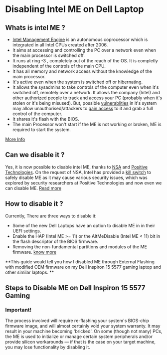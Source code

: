 # Disabling Intel ME on Dell Laptop

## Whats is intel ME ?

- [Intel Management Engine](https://en.wikipedia.org/wiki/Intel_Management_Engine) is an autonomous coprocessor which is integrated in all Intel CPUs created after 2006.
- It aims at accessing and controlling the PC over a network even when the main processor is switched off.
- It runs at ring -3 , completely out of the reach of the OS. It is completly independent of the controls of the main CPU.
- It has all memory and network access without the knowledge of the main processor.
- It's active even when the system is switched off or hibernating.
- It allows the sysadmins to take controls of the computer even when it's switched off, remotely over a network. It allows the company (Intel) and other authorized people to track and access your PC (probably when it's stolen or it's being misused). But, possible [vulnerablities](https://en.wikipedia.org/wiki/Intel_Management_Engine#Security_vulnerabilities) in it's system may allow unauthorised/attackers to [gain access](#) to it and grab a full control of the computer.
- It shares it's flash with the BIOS.
- The main Processor won't start if the ME is not working or broken, ME is required to start the system.

[More Info](https://github.com/corna/me_cleaner/wiki/How-does-it-work%3F)

## Can we disable it ?

Yes, it is now possible to disable intel ME, thanks to [NSA](#) and [Positive Technologies](http://blog.ptsecurity.com/2017/08/disabling-intel-me.html). On the request of NSA, Intel has provided a [kill switch](https://github.com/corna/me_cleaner/wiki/HAP-AltMeDisable-bit) to safely disable ME as it may cause various security issues, which was explored by security researchers at Positive Technologies and now even we can disable ME.
[Read more](http://blog.ptsecurity.com/2017/08/disabling-intel-me.html)

## How to disable it ?

Currently, There are three ways to disable it:

-  Some of the new Dell Laptops have an option to disable ME in in their UEFI settings.
- Enable the HAP (Intel ME >= 11) or the AltMeDisable (Intel ME < 11) bit in the flash descriptor of the BIOS firmware.
- Removing the non-fundamental partitions and modules of the ME firmware.
[know more](https://github.com/corna/me_cleaner/wiki/HAP-AltMeDisable-bit)

**This guide would tell you how I disabled ME through External Flashing with modified OEM firmware on my Dell Inspiron 15 5577 gaming laptop and other similar laptops. **

## Steps to Disable ME on Dell Inspiron 15 5577 Gaming

### Important!

The process involved will require re-flashing your system's BIOS-chip firmware image, and will almost certainly void your system warranty. It may result in your machine becoming 'bricked'. On some (though not many) PCs, the ME is used to initialize or manage certain system peripherals and/or provide silicon workarounds — if that is the case on your target machine, you may lose functionality by disabling it.

